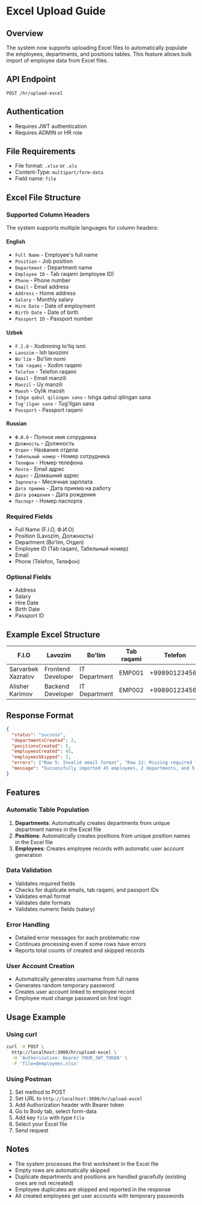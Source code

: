# Excel Upload Guide

## Overview

The system now supports uploading Excel files to automatically populate the employees, departments, and positions tables. This feature allows bulk import of employee data from Excel files.

## API Endpoint

```
POST /hr/upload-excel
```

## Authentication

- Requires JWT authentication
- Requires ADMIN or HR role

## File Requirements

- File format: `.xlsx` or `.xls`
- Content-Type: `multipart/form-data`
- Field name: `file`

## Excel File Structure

### Supported Column Headers

The system supports multiple languages for column headers:

#### English

- `Full Name` - Employee's full name
- `Position` - Job position
- `Department` - Department name
- `Employee ID` - Tab raqami (employee ID)
- `Phone` - Phone number
- `Email` - Email address
- `Address` - Home address
- `Salary` - Monthly salary
- `Hire Date` - Date of employment
- `Birth Date` - Date of birth
- `Passport ID` - Passport number

#### Uzbek

- `F.I.O` - Xodimning to'liq ismi
- `Lavozim` - Ish lavozimi
- `Bo'lim` - Bo'lim nomi
- `Tab raqami` - Xodim raqami
- `Telefon` - Telefon raqami
- `Email` - Email manzili
- `Manzil` - Uy manzili
- `Maosh` - Oylik maosh
- `Ishga qabul qilingan sana` - Ishga qabul qilingan sana
- `Tug'ilgan sana` - Tug'ilgan sana
- `Passport` - Passport raqami

#### Russian

- `Ф.И.О` - Полное имя сотрудника
- `Должность` - Должность
- `Отдел` - Название отдела
- `Табельный номер` - Номер сотрудника
- `Телефон` - Номер телефона
- `Почта` - Email адрес
- `Адрес` - Домашний адрес
- `Зарплата` - Месячная зарплата
- `Дата приема` - Дата приема на работу
- `Дата рождения` - Дата рождения
- `Паспорт` - Номер паспорта

### Required Fields

- Full Name (F.I.O, Ф.И.О)
- Position (Lavozim, Должность)
- Department (Bo'lim, Отдел)
- Employee ID (Tab raqami, Табельный номер)
- Email
- Phone (Telefon, Телефон)

### Optional Fields

- Address
- Salary
- Hire Date
- Birth Date
- Passport ID

## Example Excel Structure

| F.I.O              | Lavozim            | Bo'lim        | Tab raqami | Telefon       | Email                 | Manzil   | Maosh |
| ------------------ | ------------------ | ------------- | ---------- | ------------- | --------------------- | -------- | ----- |
| Sarvarbek Xazratov | Frontend Developer | IT Department | EMP001     | +998901234567 | sarvarbek@example.com | Toshkent | 1500  |
| Alisher Karimov    | Backend Developer  | IT Department | EMP002     | +998901234568 | alisher@example.com   | Toshkent | 1600  |

## Response Format

```json
{
  "status": "success",
  "departmentsCreated": 2,
  "positionsCreated": 5,
  "employeesCreated": 45,
  "employeesSkipped": 3,
  "errors": ["Row 5: Invalid email format", "Row 12: Missing required field"],
  "message": "Successfully imported 45 employees, 2 departments, and 5 positions. 3 employees were skipped due to duplicates."
}
```

## Features

### Automatic Table Population

1. **Departments**: Automatically creates departments from unique department names in the Excel file
2. **Positions**: Automatically creates positions from unique position names in the Excel file
3. **Employees**: Creates employee records with automatic user account generation

### Data Validation

- Validates required fields
- Checks for duplicate emails, tab raqami, and passport IDs
- Validates email format
- Validates date formats
- Validates numeric fields (salary)

### Error Handling

- Detailed error messages for each problematic row
- Continues processing even if some rows have errors
- Reports total counts of created and skipped records

### User Account Creation

- Automatically generates username from full name
- Generates random temporary password
- Creates user account linked to employee record
- Employee must change password on first login

## Usage Example

### Using curl

```bash
curl -X POST \
  http://localhost:3000/hr/upload-excel \
  -H 'Authorization: Bearer YOUR_JWT_TOKEN' \
  -F 'file=@employees.xlsx'
```

### Using Postman

1. Set method to POST
2. Set URL to `http://localhost:3000/hr/upload-excel`
3. Add Authorization header with Bearer token
4. Go to Body tab, select form-data
5. Add key `file` with type `File`
6. Select your Excel file
7. Send request

## Notes

- The system processes the first worksheet in the Excel file
- Empty rows are automatically skipped
- Duplicate departments and positions are handled gracefully (existing ones are not recreated)
- Employee duplicates are skipped and reported in the response
- All created employees get user accounts with temporary passwords
